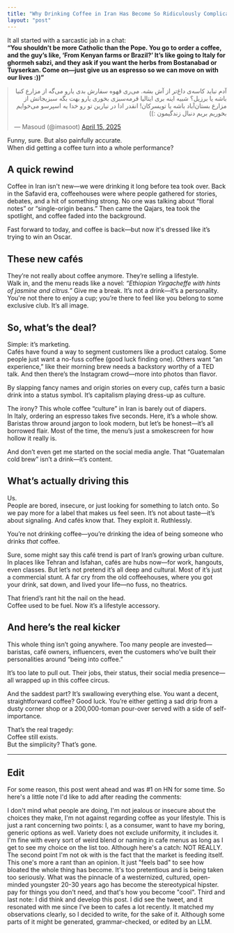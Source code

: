 ```yaml
---
title: "Why Drinking Coffee in Iran Has Become So Ridiculously Complicated"
layout: "post"
---
```


It all started with a sarcastic jab in a chat:  
**“You shouldn’t be more Catholic than the Pope. You go to order a coffee, and the guy’s like, ‘From Kenyan farms or Brazil?’ It’s like going to Italy for ghormeh sabzi, and they ask if you want the herbs from Bostanabad or Tuyserkan. Come on—just give us an espresso so we can move on with our lives :))”**  

<blockquote class="twitter-tweet" style="margin: 0 auto; display: block; max-width: 550px;">
  <p lang="fa" dir="rtl">آدم نباید کاسه‌ی داغ‌تر از آش بشه. می‌ری قهوه سفارش بدی یارو می‌گه از مزارع کنیا باشه یا برزیل؟ شبیه اینه بری ایتالیا قرمه‌سبزی بخوری یارو بهت بگه سبزیجاتش از مزارع بستان‌آباد باشه یا تویسرکان! انقدر ادا در نیارین تو رو خدا یه اسپرسو می‌خوایم بخوریم بریم دنبال زندگیمون :))</p>&mdash; Masoud (@imasoot)
  <a href="https://twitter.com/imasoot/status/1912055927181660247?ref_src=twsrc%5Etfw">April 15, 2025</a>
</blockquote>
  <script async src="https://platform.twitter.com/widgets.js" charset="utf-8"></script> 

Funny, sure. But also painfully accurate.  
When did getting a coffee turn into a whole performance?

## A quick rewind

Coffee in Iran isn't new—we were drinking it long before tea took over. Back in the Safavid era, coffeehouses were where people gathered for stories, debates, and a hit of something strong. No one was talking about “floral notes” or “single-origin beans.” Then came the Qajars, tea took the spotlight, and coffee faded into the background.

Fast forward to today, and coffee is back—but now it's dressed like it’s trying to win an Oscar.

## These new cafés
They’re not really about coffee anymore. They’re selling a lifestyle.  
Walk in, and the menu reads like a novel: *“Ethiopian Yirgacheffe with hints of jasmine and citrus.”* Give me a break. It’s not a drink—it’s a personality. You're not there to enjoy a cup; you’re there to feel like you belong to some exclusive club. It’s all image.

## So, what’s the deal?
Simple: it’s marketing.  
Cafés have found a way to segment customers like a product catalog. Some people just want a no-fuss coffee (good luck finding one). Others want “an experience,” like their morning brew needs a backstory worthy of a TED talk. And then there’s the Instagram crowd—more into photos than flavor.

By slapping fancy names and origin stories on every cup, cafés turn a basic drink into a status symbol. It’s capitalism playing dress-up as culture.

The irony? This whole coffee “culture” in Iran is barely out of diapers.  
In Italy, ordering an espresso takes five seconds. Here, it’s a whole show. Baristas throw around jargon to look modern, but let’s be honest—it’s all borrowed flair. Most of the time, the menu’s just a smokescreen for how hollow it really is.

And don’t even get me started on the social media angle. That “Guatemalan cold brew” isn’t a drink—it’s content.

## What’s actually driving this
Us.  
People are bored, insecure, or just looking for something to latch onto. So we pay more for a label that makes us feel seen. It’s not about taste—it’s about signaling. And cafés know that. They exploit it. Ruthlessly.

You’re not drinking coffee—you’re drinking the idea of being someone who drinks *that* coffee.

Sure, some might say this café trend is part of Iran’s growing urban culture. In places like Tehran and Isfahan, cafés are hubs now—for work, hangouts, even classes. But let’s not pretend it’s all deep and cultural. Most of it’s just a commercial stunt. A far cry from the old coffeehouses, where you got your drink, sat down, and lived your life—no fuss, no theatrics.

That friend’s rant hit the nail on the head.  
Coffee used to be fuel. Now it’s a lifestyle accessory.

## And here’s the real kicker

This whole thing isn’t going anywhere. Too many people are invested—baristas, café owners, influencers, even the customers who’ve built their personalities around “being into coffee.”

It’s too late to pull out. Their jobs, their status, their social media presence—all wrapped up in this coffee circus.

And the saddest part? It’s swallowing everything else. You want a decent, straightforward coffee? Good luck. You’re either getting a sad drip from a dusty corner shop or a 200,000-toman pour-over served with a side of self-importance.

That’s the real tragedy:  
Coffee still exists.  
But the simplicity? That’s gone.

---

## Edit
For some reason, this post went ahead and was #1 on HN for some time. So here's a little note I'd like to add after reading the comments:

I don't mind what people are doing, I'm not jealous or insecure about the choices they make, I'm not against regarding coffee as your lifestyle. This is just a rant concerning two points:
I, as a consumer, want to have my boring, generic options as well. Variety does not exclude uniformity, it includes it. I'm fine with every sort of weird blend or naming in cafe menus as long as I get to see my choice on the list too.
Although here's a catch: NOT REALLY.
The second point I'm not ok with is the fact that the market is feeding itself. This one's more a rant than an opinion. It just "feels bad" to see how bloated the whole thing has become. It's too pretentious and is being taken too seriously. What was the pinnacle of a westernized, cultured, open-minded youngster 20-30 years ago has become the stereotypical hipster. pay for things you don't need, and that's how you become "cool".
Third and last note: I did think and develop this post. I did see the tweet, and it resonated with me since I've been to cafes a lot recently. It matched my observations clearly, so I decided to write, for the sake of it. Although some parts of it might be generated, grammar-checked, or edited by an LLM.
